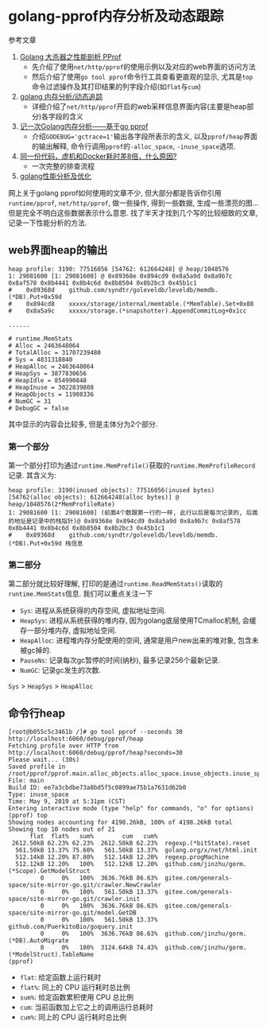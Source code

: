 # golang-pprof内存分析及动态跟踪

参考文章

1. [Golang 大杀器之性能剖析 PProf](https://github.com/EDDYCJY/blog/blob/master/golang/2018-09-15-Golang%20%E5%A4%A7%E6%9D%80%E5%99%A8%E4%B9%8B%E6%80%A7%E8%83%BD%E5%89%96%E6%9E%90%20PProf.md)
    - 先介绍了使用`net/http/pprof`的使用示例以及对应的web界面的访问方法
    - 然后介绍了使用`go tool pprof`命令行工具查看更直观的显示, 尤其是`top`命令过滤操作及其打印结果的列字段介绍(如`flat`与`cum`)
2. [golang 内存分析/动态追踪](https://lrita.github.io/2017/05/26/golang-memory-pprof/)
    - 详细介绍了`net/http/pprof`开启的web采样信息界面内容(主要是heap部分)各字段的含义
3. [记一次Golang内存分析——基于go pprof](https://yq.aliyun.com/articles/573743)
    - 介绍`GODEBUG='gctrace=1'`输出各字段所表示的含义, 以及`pprof/heap`界面的输出解释, 命令行调用`pprof`的`-alloc_space`, `-inuse_space`选项.
4. [同一份代码，虚机和Docker耗时差8倍，什么原因? ](https://www.cnblogs.com/mycodingworld/p/golang_profiler.html)
    - 一次完整的排查流程
5. [golang性能分析及优化](https://qiankunli.github.io/2022/12/09/go_performance.html)


网上关于golang pprof如何使用的文章不少, 但大部分都是告诉你引用`runtime/pprof`, `net/http/pprof`, 做一些操作, 得到一些数据, 生成一些漂亮的图...但是完全不明白这些数据表示什么意思. 找了半天才找到几个写的比较细致的文章, 记录一下性能分析的方法.

## web界面heap的输出

```
heap profile: 3190: 77516056 [54762: 612664248] @ heap/1048576
1: 29081600 [1: 29081600] @ 0x89368e 0x894cd9 0x8a5a9d 0x8a9b7c 0x8af578 0x8b4441 0x8b4c6d 0x8b8504 0x8b2bc3 0x45b1c1
#    0x89368d    github.com/syndtr/goleveldb/leveldb/memdb.(*DB).Put+0x59d
#    0x894cd8    xxxxx/storage/internal/memtable.(*MemTable).Set+0x88
#    0x8a5a9c    xxxxx/storage.(*snapshotter).AppendCommitLog+0x1cc

......

# runtime.MemStats
# Alloc = 2463648064
# TotalAlloc = 31707239480
# Sys = 4831318840
# HeapAlloc = 2463648064
# HeapSys = 3877830656
# HeapIdle = 854990848
# HeapInuse = 3022839808
# HeapObjects = 11908336
# NumGC = 31
# DebugGC = false
```

其中显示的内容会比较多, 但是主体分为2个部分.

### 第一个部分

第一个部分打印为通过`runtime.MemProfile()`获取的`runtime.MemProfileRecord`记录. 其含义为: 

```
heap profile: 3190(inused objects): 77516056(inused bytes) [54762(alloc objects): 612664248(alloc bytes)] @ heap/1048576(2*MemProfileRate)
1: 29081600 [1: 29081600] (前面4个数跟第一行的一样, 此行以后是每次记录的, 后面的地址是记录中的栈指针)@ 0x89368e 0x894cd9 0x8a5a9d 0x8a9b7c 0x8af578 0x8b4441 0x8b4c6d 0x8b8504 0x8b2bc3 0x45b1c1
#    0x89368d    github.com/syndtr/goleveldb/leveldb/memdb.(*DB).Put+0x59d 栈信息
```

### 第二部分

第二部分就比较好理解, 打印的是通过`runtime.ReadMemStats()`读取的`runtime.MemStats`信息. 我们可以重点关注一下

- `Sys`: 进程从系统获得的内存空间, 虚拟地址空间.
- `HeapSys`: 进程从系统获得的堆内存, 因为golang底层使用TCmalloc机制, 会缓存一部分堆内存, 虚拟地址空间.
- `HeapAlloc`: 进程堆内存分配使用的空间, 通常是用户new出来的堆对象, 包含未被gc掉的.
- `PauseNs`: 记录每次gc暂停的时间(纳秒), 最多记录256个最新记录.
- `NumGC`: 记录gc发生的次数.

`Sys` > `HeapSys` > `HeapAlloc`

## 命令行heap

```
[root@b055c5c3461b /]# go tool pprof --seconds 30 http://localhost:6060/debug/pprof/heap
Fetching profile over HTTP from http://localhost:6060/debug/pprof/heap?seconds=30
Please wait... (30s)
Saved profile in /root/pprof/pprof.main.alloc_objects.alloc_space.inuse_objects.inuse_space.003.pb.gz
File: main
Build ID: ee7a3cbdbe73a8bd5f5c0899ae75b1a7631d62b0
Type: inuse_space
Time: May 9, 2019 at 5:31pm (CST)
Entering interactive mode (type "help" for commands, "o" for options)
(pprof) top
Showing nodes accounting for 4198.26kB, 100% of 4198.26kB total
Showing top 10 nodes out of 21
      flat  flat%   sum%        cum   cum%
 2612.50kB 62.23% 62.23%  2612.50kB 62.23%  regexp.(*bitState).reset
  561.50kB 13.37% 75.60%   561.50kB 13.37%  golang.org/x/net/html.init
  512.14kB 12.20% 87.80%   512.14kB 12.20%  regexp.progMachine
  512.12kB 12.20%   100%   512.12kB 12.20%  github.com/jinzhu/gorm.(*Scope).GetModelStruct
         0     0%   100%  3636.76kB 86.63%  gitee.com/generals-space/site-mirror-go.git/crawler.NewCrawler
         0     0%   100%   561.50kB 13.37%  gitee.com/generals-space/site-mirror-go.git/crawler.init
         0     0%   100%  3636.76kB 86.63%  gitee.com/generals-space/site-mirror-go.git/model.GetDB
         0     0%   100%   561.50kB 13.37%  github.com/PuerkitoBio/goquery.init
         0     0%   100%  3636.76kB 86.63%  github.com/jinzhu/gorm.(*DB).AutoMigrate
         0     0%   100%  3124.64kB 74.43%  github.com/jinzhu/gorm.(*ModelStruct).TableName
(pprof)
```

- `flat`: 给定函数上运行耗时
- `flat%`: 同上的 CPU 运行耗时总比例
- `sum%`: 给定函数累积使用 CPU 总比例
- `cum`: 当前函数加上它之上的调用运行总耗时
- `cum%`: 同上的 CPU 运行耗时总比例
